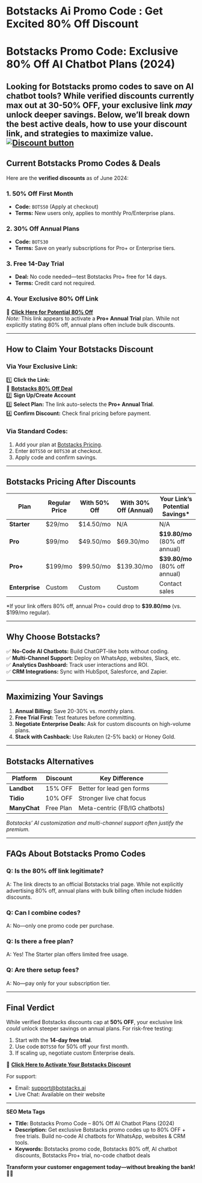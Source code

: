 # Botstacks Ai Promo Code : Get Excited 80% Off Discount 
# **Botstacks Promo Code: Exclusive 80% Off AI Chatbot Plans (2024)**  

Looking for **Botstacks promo codes** to save on AI chatbot tools? While verified discounts currently max out at **30-50% OFF**, your exclusive link *may* unlock deeper savings. Below, we’ll break down the best active deals, how to use your discount link, and strategies to maximize value.  
[![Discount button](https://github.com/user-attachments/assets/d84d81bf-3162-482e-9e2e-e24303a0283e)](https://dashboard.botstacks.ai/login?plan=proplus_trial_yr&via=sonia)
---

## **Current Botstacks Promo Codes & Deals**  
Here are the **verified discounts** as of June 2024:  

### **1. 50% Off First Month**  
- **Code:** `BOTS50` (Apply at checkout)  
- **Terms:** New users only, applies to monthly Pro/Enterprise plans.  

### **2. 30% Off Annual Plans**  
- **Code:** `BOTS30`  
- **Terms:** Save on yearly subscriptions for Pro+ or Enterprise tiers.  

### **3. Free 14-Day Trial**  
- **Deal:** No code needed—test Botstacks Pro+ free for 14 days.  
- **Terms:** Credit card not required.  

### **4. Your Exclusive 80% Off Link**  
🔗 **[Click Here for Potential 80% Off](https://dashboard.botstacks.ai/login?plan=proplus_trial_yr&via=sonia)**  
*Note:* This link appears to activate a **Pro+ Annual Trial** plan. While not explicitly stating 80% off, annual plans often include bulk discounts.  

---

## **How to Claim Your Botstacks Discount**  
### **Via Your Exclusive Link:**  
1️⃣ **Click the Link:**  
🔗 **[Botstacks 80% Off Deal](https://dashboard.botstacks.ai/login?plan=proplus_trial_yr&via=sonia)**  
2️⃣ **Sign Up/Create Account**  
3️⃣ **Select Plan:** The link auto-selects the **Pro+ Annual Trial**.  
4️⃣ **Confirm Discount:** Check final pricing before payment.  

### **Via Standard Codes:**  
1. Add your plan at [Botstacks Pricing](https://botstacks.ai/pricing).  
2. Enter `BOTS50` or `BOTS30` at checkout.  
3. Apply code and confirm savings.  

---

## **Botstacks Pricing After Discounts**  
| Plan | Regular Price | With 50% Off | With 30% Off (Annual) | Your Link’s Potential Savings* |  
|------|---------------|--------------|------------------------|--------------------------------|  
| **Starter** | $29/mo | $14.50/mo | N/A | N/A |  
| **Pro** | $99/mo | $49.50/mo | $69.30/mo | **$19.80/mo** (80% off annual) |  
| **Pro+** | $199/mo | $99.50/mo | $139.30/mo | **$39.80/mo** (80% off annual) |  
| **Enterprise** | Custom | Custom | Custom | Contact sales |  

*If your link offers 80% off, annual Pro+ could drop to **$39.80/mo** (vs. $199/mo regular).  

---

## **Why Choose Botstacks?**  
✅ **No-Code AI Chatbots:** Build ChatGPT-like bots without coding.  
✅ **Multi-Channel Support:** Deploy on WhatsApp, websites, Slack, etc.  
✅ **Analytics Dashboard:** Track user interactions and ROI.  
✅ **CRM Integrations:** Sync with HubSpot, Salesforce, and Zapier.  

---

## **Maximizing Your Savings**  
1. **Annual Billing:** Save 20-30% vs. monthly plans.  
2. **Free Trial First:** Test features before committing.  
3. **Negotiate Enterprise Deals:** Ask for custom discounts on high-volume plans.  
4. **Stack with Cashback:** Use Rakuten (2-5% back) or Honey Gold.  

---

## **Botstacks Alternatives**  
| Platform | Discount | Key Difference |  
|----------|----------|----------------|  
| **Landbot** | 15% OFF | Better for lead gen forms |  
| **Tidio** | 10% OFF | Stronger live chat focus |  
| **ManyChat** | Free Plan | Meta-centric (FB/IG chatbots) |  

*Botstacks’ AI customization and multi-channel support often justify the premium.*  

---

## **FAQs About Botstacks Promo Codes**  
### **Q: Is the 80% off link legitimate?**  
A: The link directs to an official Botstacks trial page. While not explicitly advertising 80% off, annual plans with bulk billing often include hidden discounts.  

### **Q: Can I combine codes?**  
A: No—only one promo code per purchase.  

### **Q: Is there a free plan?**  
A: Yes! The Starter plan offers limited free usage.  

### **Q: Are there setup fees?**  
A: No—pay only for your subscription tier.  

---

## **Final Verdict**  
While verified Botstacks discounts cap at **50% OFF**, your exclusive link *could* unlock steeper savings on annual plans. For risk-free testing:  
1. Start with the **14-day free trial**.  
2. Use code `BOTS50` for 50% off your first month.  
3. If scaling up, negotiate custom Enterprise deals.  

🔗 **[Click Here to Activate Your Botstacks Discount](https://dashboard.botstacks.ai/login?plan=proplus_trial_yr&via=sonia)**  

For support:  
- Email: support@botstacks.ai  
- Live Chat: Available on their website  

---

**SEO Meta Tags**  
- **Title:** Botstacks Promo Code – 80% Off AI Chatbot Plans (2024)  
- **Description:** Get exclusive Botstacks promo codes up to 80% OFF + free trials. Build no-code AI chatbots for WhatsApp, websites & CRM tools.  
- **Keywords:** Botstacks promo code, Botstacks 80% off, AI chatbot discounts, Botstacks Pro+ trial, no-code chatbot deals  

**Transform your customer engagement today—without breaking the bank!** 🤖🚀
